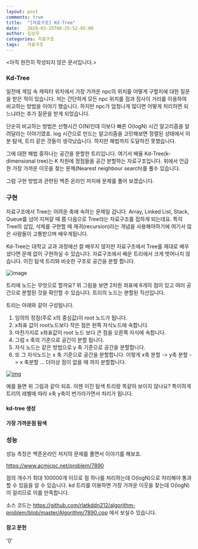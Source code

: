 ```yaml
---
layout: post
comments: true
title:  "[자료구조] Kd-Tree"
date:   2020-03-25T00:25:52-05:00
author: 김상우
categories: 자료구조
tags:	자료구조
---
```






<아직 완전히 작성되지 않은 문서입니다.>



### Kd-Tree



 일전에 게임 속 캐릭터 위치에서 가장 가까운 npc의 위치를 어떻게 구할지에 대한 질문을 받은 적이 있습니다. 저는 간단하게 모든 npc 위치를 점과 점사이 거리를 이용하여 비교하는 방법을 이야기 했습니다. 하지만 npc가 엄청나게 많다면 어떻게 처리하면 되느냐라는 추가 질문을 받게 되었습니다. 

 단순히 비교하는 방법은 선형시간 O(N)인데 이보다 빠른 O(logN) 시간 알고리즘을 알려달라는 이야기였죠. log 시간으로 만드는 알고리즘을 고민해보면 정렬된 상태에서 이분 탐색, 트리 같은 것들이 생각났습니다. 하지만 해법까지 도달하진 못했습니다.

 그에 대한 해법 중하나는 공간을 분할한 트리입니다. 여기서 배울 Kd-Tree(k-dimensional tree)는 K 차원에 정점들을 공간 분할하는 자료구조입니다. 위에서 언급한 가장 가까운 이웃을 찾는 문제(Nearest neighbour search)를 풀수 있습니다. 

그럼 구현 방법과 관련된 백준 온라인 저지에 문제를 풀어 보겠습니다.



### 구현

 자료구조에서 Tree는 어려운 축에 속하는 문제일 겁니다. Array, Linked List, Stack, Queue를 넘어 지쳐갈 때 쯤 다음으로 Tree라는 자료구조를 접하게 되는데요. 특히 Tree의 삽입, 삭제를 구현할 때 재귀(recursion)라는 개념을 사용해야하기에 여기서 많은 사람들이 고통받으며 배우게됩니다.



 Kd-Tree는 대학교 교과 과정에선 잘 배우지 않지만 자료구조에서 Tree를 제대로 배우셨다면 문제 없이 구현하실 수 있습니다. 자료구조에서 배운 트리에서 크게 벗어나지 않습니다. 이진 탐색 트리와 비슷한 구조로 공간을 분할 합니다.



![image](https://upload.wikimedia.org/wikipedia/commons/thumb/b/bf/Kdtree_2d.svg/370px-Kdtree_2d.svg.png)

트리에 노드는 무엇으로 할까요? 위 그림을 보면 2차원 좌표에 6개의 점이 있고 여러 공간으로 분할된 것을 확인할 수 있습니다.  트리의 노드는 분할된 직선입니다.

트리는 아래와 같이 구성됩니다.

1. 임의의 정점(주로 x의 중심값)이 root 노드가 됩니다.
2. x좌표 값이 root노드보다 작은 점은 왼쪽 자식노드에 속합니다.
3. 마찬가지로 x좌표값이 root 노드 보다 큰 점을 오른쪽 자식에 속합니다.
4. 그럼 x 축의 기준으로 공간이 분할 됩니다.
5. 자식 노드는 같은 방법으로 y 축 기준으로 공간을 분할합니다.
6. 또 그 자식노드는 x 축 기준으로 공간을 분할합니다. 이렇게 x축 분할 -> y축 분할 -> x 축분할 ... 더이상 점이 없을 때 까지 분할합니다.



[![img](https://upload.wikimedia.org/wikipedia/commons/thumb/2/25/Tree_0001.svg/370px-Tree_0001.svg.png)](https://en.wikipedia.org/wiki/File:Tree_0001.svg)

예를 들면 위 그림과 같이 되죠. 이젠 이진 탐색 트리랑 똑같아 보이지 않나요? 특이하게 트리의 레벨에 따라 x축 y축이 번가라가면서 처리가 됩니다. 



#### kd-tree 생성





#### 가장 가까운점 탐색





### 성능



성능 측정은 백준온라인 저지의 문제를 풀면서 이야기를 해보죠.

https://www.acmicpc.net/problem/7890

점의 개수가 최대 100000개 이므로 점 하나를 처리하는데 O(logN)으로 처리해야 통과 할 수 있음을 알 수 있습니다. kd 트리를 이용하면 가장 가까운 이웃을 찾는데 O(logN)이 걸리므로 이를 만족합니다.



소스 코드는 https://github.com/rlatkddn212/algorithm-problem/blob/master/Algorithm/7890.cpp 에서 보실수 있습니다.



#### 참고 문헌

'0'

